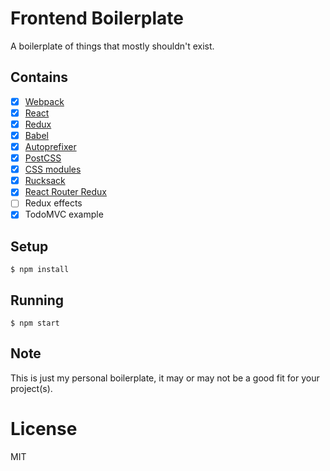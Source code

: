
# Frontend Boilerplate

A boilerplate of things that mostly shouldn't exist.

## Contains

- [x] [Webpack](https://webpack.github.io)
- [x] [React](https://facebook.github.io/react/)
- [x] [Redux](https://github.com/rackt/redux)
- [x] [Babel](https://babeljs.io/)
- [x] [Autoprefixer](https://github.com/postcss/autoprefixer)
- [x] [PostCSS](https://github.com/postcss/postcss)
- [x] [CSS modules](https://github.com/outpunk/postcss-modules)
- [x] [Rucksack](http://simplaio.github.io/rucksack/docs)
- [x] [React Router Redux](https://github.com/rackt/redux-router-redux)
- [ ] Redux effects
- [x] TodoMVC example

## Setup

```
$ npm install
```

## Running

```
$ npm start
```

## Note

This is just my personal boilerplate, it may or may not be a good fit for your project(s).

# License

MIT
